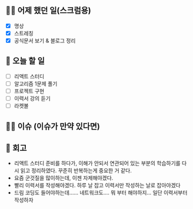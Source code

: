 ## ✍🏻 어제 했던 일(스크럼용)

- [x] 명상
- [x] 스트레칭
- [x] 공식문서 보기 & 블로그 정리

## 📑 오늘 할 일

- [ ] 리액트 스터디
- [ ] 알고리즘 1문제 풀기
- [ ] 프로젝트 구현
- [ ] 이력서 강의 듣기
- [ ] 라켓볼

## 🙏🏻 이슈 (이슈가 만약 있다면)

## 💬 회고

- 리액트 스터디 준비를 하다가, 이해가 안되서 연관되어 있는 부분의 학습하기를 다시 읽고 정리하였다. 꾸준히 반복하는게 중요한 거 같다.
- 요즘 군것질을 많이하는데, 이젠 자제해야겠다.
- 빨리 이력서를 작성해야겠다. 하루 날 잡고 이력서만 작성하는 날로 잡아야겠다
- 드림 코딩도 들어야하는데...... 네트워크도.... 뭐 부터 해야하지... 일단 이력서부터 작성하자
